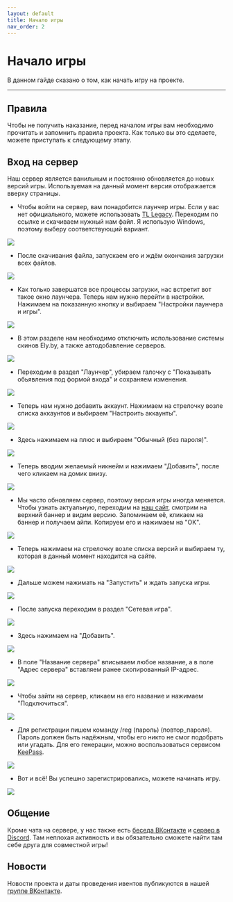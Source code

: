 ```yaml
---
layout: default
title: Начало игры
nav_order: 2
---
```


# Начало игры

В данном гайде сказано о том, как начать игру на проекте.

---

## Правила

Чтобы не получить наказание, перед началом игры вам необходимо прочитать и запомнить правила проекта. Как только вы это сделаете, можете приступать к следующему этапу.

## Вход на сервер

Наш сервер является ванильным и постоянно обновляется до новых версий игры. Используемая на данный момент версия отображается вверху страницы.

- Чтобы войти на сервер, вам понадобится лаунчер игры. Если у вас нет официального, можете использовать [TL Legacy](https://vk.com/page-26018968_49701456). Переходим по ссылке и скачиваем нужный нам файл. Я использую Windows, поэтому выберу соответствующий вариант.

![](https://i.imgur.com/hCRPAtG.png)

- После скачивания файла, запускаем его и ждём окончания загрузки всех файлов.

![](https://i.imgur.com/9JBssLd.png)

- Как только завершатся все процессы загрузки, нас встретит вот такое окно лаунчера. Теперь нам нужно перейти в настройки. Нажимаем на показанную кнопку и выбираем "Настройки лаунчера и игры".

![](https://i.imgur.com/Px6gWB6.png)

- В этом разделе нам необходимо отключить использование системы скинов Ely.by, а также автодобавление серверов.

![](https://i.imgur.com/a3VKlIy.png)

- Переходим в раздел "Лаунчер", убираем галочку с "Показывать обьявления под формой входа" и сохраняем изменения.

![](https://i.imgur.com/nm4Ub7o.png)

- Теперь нам нужно добавить аккаунт. Нажимаем на стрелочку возле списка аккаунтов и выбираем "Настроить аккаунты".

![](https://i.imgur.com/DDDTFvu.png)

- Здесь нажимаем на плюс и выбираем "Обычный (без пароля)". 

![](https://i.imgur.com/pwSU1lS.png)

- Теперь вводим желаемый никнейм и нажимаем "Добавить", после чего кликаем на домик внизу.

![](https://i.imgur.com/A2CiL5m.png)

- Мы часто обновляем сервер, поэтому версия игры иногда меняется. Чтобы узнать актуальную, переходим на [наш сайт](https://rangemc.ovh), смотрим на верхний баннер и видим версию. Запоминаем её, кликаем на баннер и получаем айпи. Копируем его и нажимаем на "ОК".

![](https://i.imgur.com/VEzjgGV.png)

- Теперь нажимаем на стрелочку возле списка версий и выбираем ту, которая в данный момент находится на сайте.

![](https://i.imgur.com/LAWRIwk.png)

- Дальше можем нажимать на "Запустить" и ждать запуска игры.

![](https://i.imgur.com/uPUojuI.png)

- После запуска переходим в раздел "Сетевая игра".

![](https://i.imgur.com/0eAYiIl.png)

- Здесь нажимаем на "Добавить".

![](https://i.imgur.com/Re7XTJu.png)

- В поле "Название сервера" вписываем любое название, а в поле "Адрес сервера" вставляем ранее скопированный IP-адрес.

![](https://i.imgur.com/asxItIt.png)

- Чтобы зайти на сервер, кликаем на его название и нажимаем "Подключиться".

![](https://i.imgur.com/sQLQ0xB.png)

- Для регистрации пишем команду /reg (пароль) (повтор_пароля). Пароль должен быть надёжным, чтобы его никто не смог подобрать или угадать. Для его генерации, можно воспользоваться сервисом [KeePass](https://keepass.info/). 

![](https://i.imgur.com/7xHUnM0.png)


- Вот и всё! Вы успешно зарегистрировались, можете начинать игру.

![](https://i.imgur.com/kpUw5Zz.png)

## Общение

Кроме чата на сервере, у нас также есть [беседа ВКонтакте](https://vk.me/join/IoJFn8GsWdDc62h8MaVQ7gSvu_QuBeISuhc=) и [сервер в Discord](https://discord.rangemc.ovh). Там неплохая активность и вы обязательно сможете найти там себе друга для совместной игры!

## Новости

Новости проекта и даты проведения ивентов публикуются в нашей [группе ВКонтакте](https://vk.com/rangemc).